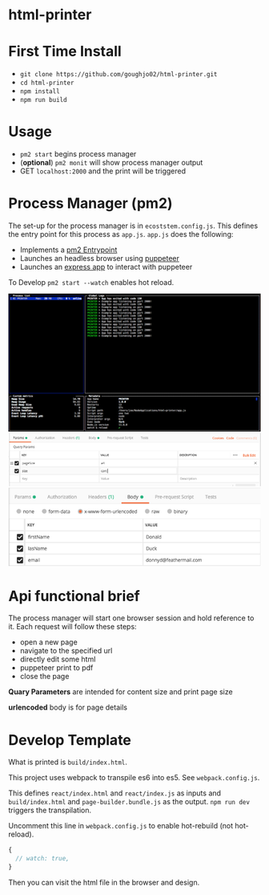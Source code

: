 # html-printer

# First Time Install

 - `git clone https://github.com/goughjo02/html-printer.git`
 - `cd html-printer`
 - `npm install`
 - `npm run build`

# Usage

 - `pm2 start` begins process manager
 - (**optional**) `pm2 monit` will show process manager output
 - GET `localhost:2000` and the print will be triggered

 # Process Manager (pm2)

The set-up for the process manager is in `ecoststem.config.js`. This defines the entry point for this process as `app.js`.  `app.js` does the following:

 - Implements a [pm2 Entrypoint](https://pm2.io/doc/en/runtime/guide/entrypoint/)
 - Launches an headless browser using [puppeteer](https://github.com/GoogleChrome/puppeteer)
 - Launches an [express app](https://expressjs.com/) to interact with puppeteer

 To Develop `pm2 start --watch` enables hot reload.

 ![pm2-example](./examples-images/pm2-example.png)
 ![pm2-example](./examples-images/query-example.png)
 ![pm2-example](./examples-images/body-example.png)

 # Api functional brief

 The process manager will start one browser session and hold reference to it. Each request will follow these steps:
 
  - open a new page
  - navigate to the specified url
  - directly edit some html
  - puppeteer print to pdf
  - close the page

**Quary Parameters** are intended for content size and print page size

**urlencoded** body is for page details

 # Develop Template

 What is printed is `build/index.html`. 

 This project uses webpack to transpile es6 into es5. See `webpack.config.js`.
 
 This defines `react/index.html` and `react/index.js` as inputs and `build/index.html` and `page-builder.bundle.js` as the output. `npm run dev` triggers the transpilation.

  Uncomment this line in `webpack.config.js` to enable hot-rebuild (not hot-reload).
  ````js
  {
    // watch: true,
  }
  ````

  Then you can visit the html file in the browser and design.

